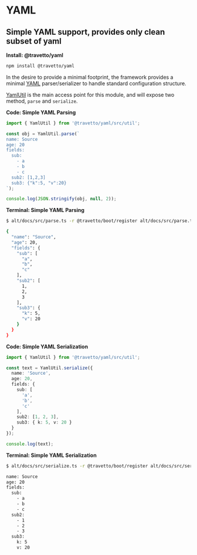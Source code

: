 <!-- This file was generated by the framweork and should not be modified directly -->
<!-- Please modify https://github.com/travetto/travetto/tree/master/module/yaml/DOCS.js and execute "npm run docs" to rebuild -->
# YAML
## Simple YAML support, provides only clean subset of yaml

**Install: @travetto/yaml**
```bash
npm install @travetto/yaml
```

In the desire to provide a minimal footprint, the framework provides a minimal [YAML](https://en.wikipedia.org/wiki/YAML) parser/serializer to handle standard configuration structure.

[YamlUtil](https://github.com/travetto/travetto/tree/master/module/yaml/src/util.ts#L7) is the main access point for this module, and will expose two method, `parse` and `serialize`.

**Code: Simple YAML Parsing**
```typescript
import { YamlUtil } from '@travetto/yaml/src/util';

const obj = YamlUtil.parse(`
name: Source
age: 20
fields:
  sub: 
    - a
    - b 
    - c
  sub2: [1,2,3]
  sub3: {"k":5, "v":20}
`);

console.log(JSON.stringify(obj, null, 2));
```

**Terminal: Simple YAML Parsing**
```bash
$ alt/docs/src/parse.ts -r @travetto/boot/register alt/docs/src/parse.ts

{
  "name": "Source",
  "age": 20,
  "fields": {
    "sub": [
      "a",
      "b",
      "c"
    ],
    "sub2": [
      1,
      2,
      3
    ],
    "sub3": {
      "k": 5,
      "v": 20
    }
  }
}
```

**Code: Simple YAML Serialization**
```typescript
import { YamlUtil } from '@travetto/yaml/src/util';

const text = YamlUtil.serialize({
  name: 'Source',
  age: 20,
  fields: {
    sub: [
      'a',
      'b',
      'c'
    ],
    sub2: [1, 2, 3],
    sub3: { k: 5, v: 20 }
  }
});

console.log(text);
```

**Terminal: Simple YAML Serialization**
```bash
$ alt/docs/src/serialize.ts -r @travetto/boot/register alt/docs/src/serialize.ts

name: Source
age: 20
fields:
  sub:
    - a
    - b
    - c
  sub2:
    - 1
    - 2
    - 3
  sub3:
    k: 5
    v: 20
```

